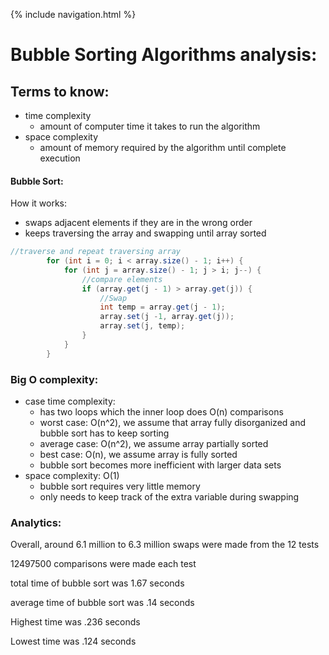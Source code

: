 {% include navigation.html %}

# Bubble Sorting Algorithms analysis:
## Terms to know:
  - time complexity 
      - amount of computer time it takes to run the algorithm
  - space complexity
      - amount of memory required by the algorithm until complete execution
#### Bubble Sort:
How it works: 
  - swaps adjacent elements if they are in the wrong order
  - keeps traversing the array and swapping until array sorted
  

``` java
//traverse and repeat traversing array
        for (int i = 0; i < array.size() - 1; i++) {
            for (int j = array.size() - 1; j > i; j--) {
                //compare elements
                if (array.get(j - 1) > array.get(j)) {
                    //Swap
                    int temp = array.get(j - 1);
                    array.set(j -1, array.get(j));
                    array.set(j, temp);
                }
            }
        }
```
### Big O complexity: 
  - case time complexity:
      - has two loops which the inner loop does O(n) comparisons
      - worst case: O(n^2), we assume that array fully disorganized and bubble sort has to keep sorting
      - average case: O(n^2), we assume array partially sorted
      - best case: O(n), we assume array is fully sorted
      - bubble sort becomes more inefficient with larger data sets
  - space complexity: O(1)
      - bubble sort requires very little memory 
      - only needs to keep track of the extra variable during swapping
### Analytics:
Overall, around 6.1 million to 6.3 million swaps were made from the 12 tests

12497500 comparisons were made each test

total time of bubble sort was 1.67 seconds

average time of bubble sort was .14 seconds

Highest time was .236 seconds

Lowest time was .124 seconds
